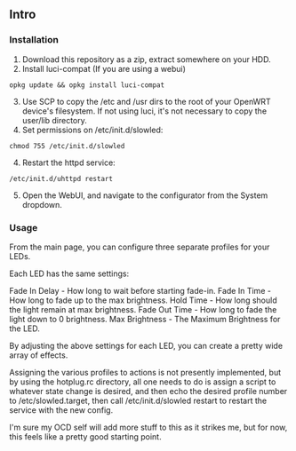 ## Intro

### Installation

1. Download this repository as a zip, extract somewhere on your HDD.
2. Install luci-compat (If you are using a webui)

`opkg update && opkg install luci-compat`

3. Use SCP to copy the /etc and /usr dirs to the root of your OpenWRT device's filesystem. If not using luci, it's not necessary to copy the user/lib directory.
4. Set permissions on /etc/init.d/slowled:

`chmod 755 /etc/init.d/slowled`

4. Restart the httpd service:

`/etc/init.d/uhttpd restart`

5. Open the WebUI, and navigate to the configurator from the System dropdown.


### Usage
From the main page, you can configure three separate profiles for your LEDs.

Each LED has the same settings:

Fade In Delay - How long to wait before starting fade-in.
Fade In Time - How long to fade up to the max brightness.
Hold Time - How long should the light remain at max brightness.
Fade Out Time - How long to fade the light down to 0 brightness. 
Max Brightness - The Maximum Brightness for the LED.

By adjusting the above settings for each LED, you can create a pretty wide array of effects.

Assigning the various profiles to actions is not presently implemented, but by using the hotplug.rc directory, 
all one needs to do is assign a script to whatever state change is desired, and then echo the desired profile number 
to /etc/slowled.target, then call /etc/init.d/slowled restart to restart the service with the new config.

I'm sure my OCD self will add more stuff to this as it strikes me, but for now, this feels
like a pretty good starting point.

